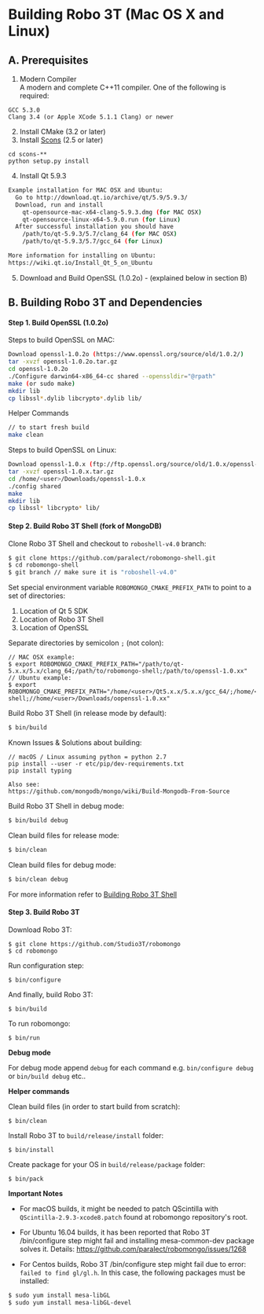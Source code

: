 Building Robo 3T (Mac OS X and Linux)  
==================

A. Prerequisites
-------------

1. Modern Compiler   
A modern and complete C++11 compiler. One of the following is required:  
```
GCC 5.3.0  
Clang 3.4 (or Apple XCode 5.1.1 Clang) or newer  
```

2. Install CMake (3.2 or later)
3. Install [Scons](http://scons.org/tag/releases.html) (2.5 or later) 

```
cd scons-**
python setup.py install
```
   
4. Install Qt 5.9.3

  ```sh
Example installation for MAC OSX and Ubuntu:
    Go to http://download.qt.io/archive/qt/5.9/5.9.3/
    Download, run and install 
      qt-opensource-mac-x64-clang-5.9.3.dmg (for MAC OSX) 
      qt-opensource-linux-x64-5.9.0.run (for Linux)
    After successful installation you should have 
      /path/to/qt-5.9.3/5.7/clang_64 (for MAC OSX)
      /path/to/qt-5.9.3/5.7/gcc_64 (for Linux)

More information for installing on Ubuntu:
https://wiki.qt.io/Install_Qt_5_on_Ubuntu
```

5. Download and Build OpenSSL (1.0.2o) - (explained below in section B)

B. Building Robo 3T and Dependencies
-------------

#### Step 1. Build OpenSSL (1.0.2o)

Steps to build OpenSSL on MAC:

  ```sh
Download openssl-1.0.2o (https://www.openssl.org/source/old/1.0.2/)
tar -xvzf openssl-1.0.2o.tar.gz
cd openssl-1.0.2o
./Configure darwin64-x86_64-cc shared --openssldir="@rpath"
make (or sudo make)
mkdir lib
cp libssl*.dylib libcrypto*.dylib lib/
```
Helper Commands
  ```sh
// to start fresh build
make clean
```

Steps to build OpenSSL on Linux:

  ```sh
Download openssl-1.0.x (ftp://ftp.openssl.org/source/old/1.0.x/openssl-1.0.x.tar.gz)
tar -xvzf openssl-1.0.x.tar.gz
cd /home/<user>/Downloads/openssl-1.0.x
./config shared
make
mkdir lib
cp libssl* libcrypto* lib/
```

#### Step 2. Build Robo 3T Shell (fork of MongoDB)

Clone Robo 3T Shell and checkout to `roboshell-v4.0` branch:

  ```sh
  $ git clone https://github.com/paralect/robomongo-shell.git
  $ cd robomongo-shell
  $ git branch // make sure it is "roboshell-v4.0"
  ```

Set special environment variable `ROBOMONGO_CMAKE_PREFIX_PATH` to point to a set of 
directories:

1. Location of Qt 5 SDK  
2. Location of Robo 3T Shell  
3. Location of OpenSSL  

Separate directories by semicolon `;` (not colon):

    // MAC OSX example:
    $ export ROBOMONGO_CMAKE_PREFIX_PATH="/path/to/qt-5.x.x/5.x/clang_64;/path/to/robomongo-shell;/path/to/openssl-1.0.xx"
    // Ubuntu example:
    $ export ROBOMONGO_CMAKE_PREFIX_PATH="/home/<user>/Qt5.x.x/5.x.x/gcc_64/;/home/<user>/robomongo-shell;//home/<user>/Downloads/oopenssl-1.0.xx"


Build Robo 3T Shell (in release mode by default):

  ```sh
  $ bin/build
  ```

Known Issues & Solutions about building: 
```
// macOS / Linux assuming python = python 2.7
pip install --user -r etc/pip/dev-requirements.txt
pip install typing

Also see:
https://github.com/mongodb/mongo/wiki/Build-Mongodb-From-Source
```

Build Robo 3T Shell in debug mode:

  ```sh
  $ bin/build debug
  ```
  
Clean build files for release mode:
  ```sh
  $ bin/clean
  ```

Clean build files for debug mode:
  ```sh
  $ bin/clean debug
  ```
  
For more information refer to [Building Robo 3T Shell](BuildRobo3TShell.md) 

#### Step 3. Build Robo 3T

Download Robo 3T: 

    $ git clone https://github.com/Studio3T/robomongo
    $ cd robomongo

Run configuration step:
    
    $ bin/configure 
    
And finally, build Robo 3T:
    
    $ bin/build 

To run robomongo:

    $ bin/run
    

**Debug mode**

For debug mode append `debug` for each command
e.g. `bin/configure debug` or  `bin/build debug` etc..

**Helper commands**
    
Clean build files (in order to start build from scratch):

    $ bin/clean
    
Install Robo 3T to `build/release/install` folder:

    $ bin/install
    
Create package for your OS in `build/release/package` folder:

    $ bin/pack

**Important Notes**
- For macOS builds, it might be needed to patch QScintilla with `QScintilla-2.9.3-xcode8.patch` found at robomongo repository's root.

- For Ubuntu 16.04 builds, it has been reported that Robo 3T /bin/configure step might fail and installing mesa-common-dev package solves it. Details: https://github.com/paralect/robomongo/issues/1268 

- For Centos builds, Robo 3T /bin/configure step might fail due to error: `failed to find gl/gl.h`. In this case, the following packages must be installed:

```sh
$ sudo yum install mesa-libGL
$ sudo yum install mesa-libGL-devel
  ```


